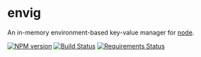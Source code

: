 envig
=======

An in-memory environment-based key-value manager for [node](http://nodejs.org/).

[![NPM version](https://img.shields.io/npm/v/envig.svg)](https://www.npmjs.com/package/envig)
[![Build Status](https://img.shields.io/travis/PilcrowCo/node-envig.svg)](https://travis-ci.org/PilcrowCo/node-envig)
[![Requirements Status](https://img.shields.io/requires/github/PilcrowCo/node-envig.svg)](https://requires.io/github/PilcrowCo/node-envig/requirements)
